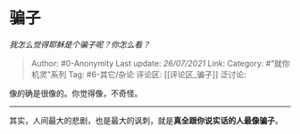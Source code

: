 # 骗子
*我怎么觉得耶稣是个骗子呢？你怎么看？*

> Author: #0-Anonymity
> Last update: *26/07/2021*
> Link:
> Category: #“就你机灵”系列
> Tag: #6-其它/杂论
> 评论区: [[评论区_骗子]]
> 泛讨论:

像的确是很像的。你觉得像，不奇怪。

---

其实，人间最大的悲剧，也是最大的讽刺，就是**真全跟你说实话的人最像骗子**。
